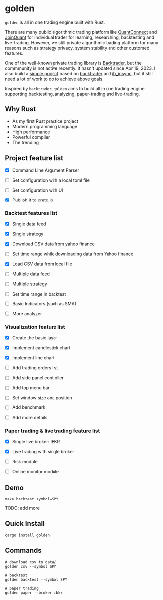 # golden
`golden` is all in one trading engine built with Rust.

There are many public algorithmic trading platform like [QuantConnect](https://www.quantconnect.com/) and [JoinQuant](https://www.joinquant.com/) for individual trader for learning, researching, backtesting and live-trading.
However, we still private algorithmic trading platform for many reasons such as strategy privacy, system stability and other customed features.

One of the well-known private trading library is [Backtrader](https://github.com/mementum/backtrader), but the commmunity is not active recently. It hasn't updated since Apr 19, 2023.
I also build a [simple project](https://github.com/ryqdev/silver) based on [backtrader](https://github.com/mementum/backtrader) and [ib_insync](https://github.com/ultra1971/backtrader_ib_insync), but it still need a lot of work to do to achieve above goals.

Inspired by `backtrader`, `golden` aims to build all in one trading engine supporting backtesting, analyzing, paper-trading and live-trading.


## Why Rust
- As my first Rust practice project
- Modern programming language
- High performance 
- Powerful compiler
- The trending


## Project feature list
- [x] Command Line Argument Parser
- [ ] Set configuration with a local toml file
- [ ] Set configuration with UI
- [x] Publish it to crate.io


### Backtest features list
- [x] Single data feed
- [x] Single strategy 
- [x] Download CSV data from yahoo finance
- [ ] Set time range while downloading data from Yahoo finance
- [x] Load CSV data from local file
- [ ] Multiple data feed
- [ ] Multiple strategy
- [ ] Set time range in backtest
- [ ] Basic Indicators (such as SMA)
- [ ] More analyzer


### Visualization feature list
- [x] Create the basic layer
- [x] Implement candlestick chart
- [x] Implement line chart
- [ ] Add trading orders list
- [ ] Add side panel controller
- [ ] Add top menu bar
- [ ] Set window size and position
- [ ] Add benchmark
- [ ] Add more details


### Paper trading & live trading feature list
- [x] Single live broker: IBKR
- [x] Live trading with single broker
- [ ] Risk module
- [ ] Online monitor module


## Demo
```shell
make backtest symbol=SPY
```

TODO: add more

## Quick Install
```shell
cargo install golden
```

## Commands
```shell
# download csv to data/
golden csv --symbol SPY

# backtest
golden backtest --symbol SPY

# paper trading
golden paper --broker ibkr
```